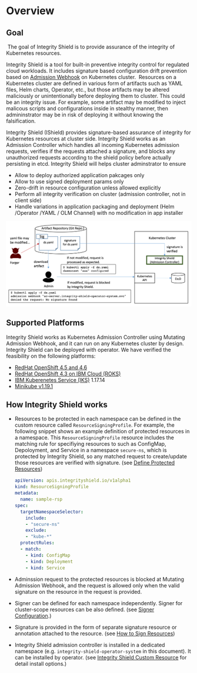 # Overview
## Goal
​
The goal of Integrity Shield is to provide assurance of the integrity of Kubernetes resources.

Integrity Shield is a tool for built-in preventive integrity control for regulated cloud workloads. It includes signature based configuration drift prevention based on [Admission Webhook](https://kubernetes.io/docs/reference/access-authn-authz/admission-controllers/) on Kubernetes cluster.
​
Resources on a Kubernetes cluster are defined in various form of artifacts such as YAML files, Helm charts, Operator, etc., but those artifacts may be altered maliciously or unintentionally before deploying them to cluster.
This could be an integrity issue. For example, some artifact may be modified to inject malicous scripts and configurations inside in stealthy manner, then admininstrator may be in risk of deploying it without knowing the falsification.

Integrity Shield (IShield) provides signature-based assurance of integrity for Kubernetes resources at cluster side. Integrity Shield works as an Admission Controller which handles all incoming Kubernetes admission requests, verifies if the requests attached a signature, and blocks any unauthorized requests according to the shield policy before actually persisting in etcd. Integrity Shield will helps cluster adminstrator to ensure
- Allow to deploy authorized application pakcages only
- Allow to use signed deployment params only
- Zero-drift in resource configuration unless allowed explicitly
- Perform all integrity verification on cluster (admission controller, not in client side)
- Handle variations in application packaging and deployment (Helm /Operator /YAML / OLM Channel) with no modification in app installer

![Scenario](ishield-scenario.png)

## Supported Platforms
Integrity Shield works as Kubernetes Admission Controller using Mutating Admission Webhook, and it can run on any Kubernetes cluster by design.
Integrity Shield can be deployed with operator. We have verified the feasibility on the following platforms:

- [RedHat OpenShift 4.5 and 4.6](https://www.openshift.com/)
- [RedHat OpenShift 4.3 on IBM Cloud (ROKS)](https://www.openshift.com/products/openshift-ibm-cloud)
- [IBM Kuberenetes Service (IKS)](https://www.ibm.com/cloud/container-service/) 1.17.14
- [Minikube v1.19.1](https://kubernetes.io/docs/setup/learning-environment/minikube/)

## How Integrity Shield works
- Resources to be protected in each namespace can be defined in the custom resource called `ResourceSigningProfile`. For example, the following snippet shows an example definition of protected resources in a namespace. This `ResourceSigningProfile` resource includes the matching rule for specifiying resources to such as ConfigMap, Depoloyment, and Service in a namespace `secure-ns`, which is protected by Integrity Shield, so any matched request to create/update those resources are verified with signature.  (see [Define Protected Resources](README_FOR_RESOURCE_SIGNING_PROFILE.md))
​
  ```yaml
  apiVersion: apis.integrityshield.io/v1alpha1
  kind: ResourceSigningProfile
  metadata:
    name: sample-rsp
  spec:
    targetNamespaceSelector:
      include:
      - "secure-ns"
      exclude:
      - "kube-*"
    protectRules:
    - match:
      - kind: ConfigMap
      - kind: Deployment
      - kind: Service
  ```
  
- Adminssion request to the protected resources is blocked at Mutating Admission Webhook, and the request is allowed only when the valid signature on the resource in the request is provided.
- Signer can be defined for each namespace independently. Signer for cluster-scope resources can be also defined. (see [Signer Configuration](README_SIGNER_CONFIG.md).)
- Signature is provided in the form of separate signature resource or annotation attached to the resource. (see [How to Sign Resources](README_RESOURCE_SIGNATURE.md))
- Integrity Shield admission controller is installed in a dedicated namespace (e.g. `integrity-shield-operator-system` in this document). It can be installed by operator. (see [Integrity Shield Custom Resource](README_ISHIELD_OPERATOR_CR.md) for detail install options.)
​